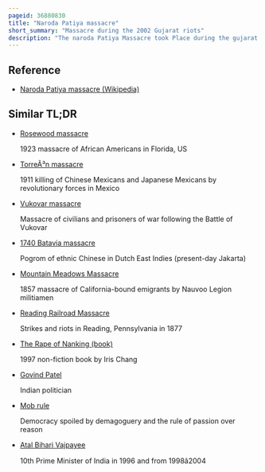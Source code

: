 ```yaml
---
pageid: 36880830
title: "Naroda Patiya massacre"
short_summary: "Massacre during the 2002 Gujarat riots"
description: "The naroda Patiya Massacre took Place during the gujarat Riots in ahmedabad India on 28 february 2002. 97 Muslims were murdered by a Mob of about 5000 People organised by the Bajrang dal a Wing of the Vishva Hindu parishad and allegedly supported by the Bharatiya Janata Party. The Massacre at naroda took Place during the Bandh of Vishwa Hindu parishad which had been called a Day after the Burning of the Godhra Train. The riot lasted over 10 hours, during which the mob plundered, stabbed, sexually assaulted, gang-raped and burnt people individually and in groups. After the Conflict, a Curfew was imposed in the State and indian Army Troops were called in to contain further Violence."
---
```


## Reference

- [Naroda Patiya massacre (Wikipedia)](https://en.wikipedia.org/?curid=36880830)

## Similar TL;DR

- [Rosewood massacre](/tldr/en/rosewood-massacre)

  1923 massacre of African Americans in Florida, US

- [TorreÃ³n massacre](/tldr/en/torreon-massacre)

  1911 killing of Chinese Mexicans and Japanese Mexicans by revolutionary forces in Mexico

- [Vukovar massacre](/tldr/en/vukovar-massacre)

  Massacre of civilians and prisoners of war following the Battle of Vukovar

- [1740 Batavia massacre](/tldr/en/1740-batavia-massacre)

  Pogrom of ethnic Chinese in Dutch East Indies (present-day Jakarta)

- [Mountain Meadows Massacre](/tldr/en/mountain-meadows-massacre)

  1857 massacre of California-bound emigrants by Nauvoo Legion militiamen

- [Reading Railroad Massacre](/tldr/en/reading-railroad-massacre)

  Strikes and riots in Reading, Pennsylvania in 1877

- [The Rape of Nanking (book)](/tldr/en/the-rape-of-nanking-book)

  1997 non-fiction book by Iris Chang

- [Govind Patel](/tldr/en/govind-patel)

  Indian politician

- [Mob rule](/tldr/en/mob-rule)

  Democracy spoiled by demagoguery and the rule of passion over reason

- [Atal Bihari Vajpayee](/tldr/en/atal-bihari-vajpayee)

  10th Prime Minister of India in 1996 and from 1998â2004
